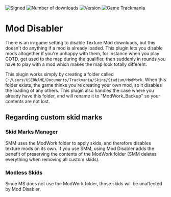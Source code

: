 ![Signed](https://img.shields.io/badge/Signed-Yes-00AA00)
![Number of downloads](https://img.shields.io/badge/dynamic/json?query=downloads&url=https%3A%2F%2Fopenplanet.dev%2Fapi%2Fplugin%2F473&label=Downloads&color=purple)
![Version](https://img.shields.io/badge/dynamic/json?query=version&url=https%3A%2F%2Fopenplanet.dev%2Fapi%2Fplugin%2F473&label=Version&color=red)
![Game Trackmania](https://img.shields.io/badge/Game-Trackmania-blue)
# Mod Disabler

There is an in-game setting to disable Texture Mod downloads, but this doesn't do anything if a mod is already loaded. This plugin lets you disable mods altogether if you're unhappy with them, for instance when you play COTD, get used to the map during the qualifier, then suddenly in rounds you have to play with a mod which makes the map look totally different.

This plugin works simply by creating a folder called `C:/Users/USERNAME/Documents/Trackmania/Skins/Stadium/ModWork`. When this folder exists, the game thinks you're creating your own mod, so it disables the loading of any others. This plugin also handles the case where you already have this folder, and will rename it to "ModWork_Backup" so your contents are not lost.

## Regarding custom skid marks

### Skid Marks Manager
SMM uses the ModWork folder to apply skids, and therefore disables texture mods on its own. If you use SMM, using Mod Disabler adds the benefit of preserving the contents of the ModWork folder (SMM deletes everything when removing all custom skids).

### Modless Skids
Since MS does not use the ModWork folder, those skids will be unaffected by Mod Disabler.